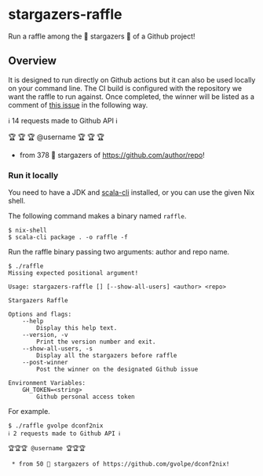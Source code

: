 # stargazers-raffle

Run a raffle among the 🌟 stargazers 🌟 of a Github project!

## Overview

It is designed to run directly on Github actions but it can also be used locally on your command line. The CI build is configured with the repository we want the raffle to run against. Once completed, the winner will be listed as a comment of [this issue](https://github.com/gvolpe/stargazers-raffle/issues/1) in the following way.

ℹ️ 14 requests made to Github API ℹ️

🏆 🏆 🏆 @username 🏆 🏆 🏆

 * from 378 🌟 stargazers of https://github.com/author/repo!

### Run it locally

You need to have a JDK and [scala-cli](https://scala-cli.virtuslab.org/) installed, or you can use the given Nix shell.

The following command makes a binary named `raffle`.

```shell
$ nix-shell
$ scala-cli package . -o raffle -f
```

Run the raffle binary passing two arguments: author and repo name.

```shell
$ ./raffle
Missing expected positional argument!

Usage: stargazers-raffle [] [--show-all-users] <author> <repo>

Stargazers Raffle

Options and flags:
    --help
        Display this help text.
    --version, -v
        Print the version number and exit.
    --show-all-users, -s
        Display all the stargazers before raffle
    --post-winner
        Post the winner on the designated Github issue

Environment Variables:
    GH_TOKEN=<string>
        Github personal access token
```

For example.

```shell
$ ./raffle gvolpe dconf2nix
ℹ️ 2 requests made to Github API ℹ️

🏆🏆🏆 @username 🏆🏆🏆

 * from 50 🌟 stargazers of https://github.com/gvolpe/dconf2nix!
```
